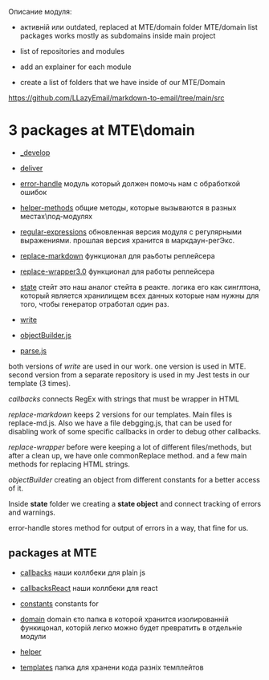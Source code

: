 Описание модуля:

- активній или outdated, replaced at MTE/domain folder
MTE/domain list packages
works mostly as subdomains inside main project



- list of repositories and modules

- add an explainer for each module

- create a list of folders that we have inside of our MTE/Domain


https://github.com/LLazyEmail/markdown-to-email/tree/main/src


# 3 packages at MTE\domain





- [_develop](https://github.com/LLazyEmail/markdown-to-email/tree/main/src/domain/_develop)


- [deliver](https://github.com/LLazyEmail/markdown-to-email/tree/main/src/domain/deliver)


- [error-handle](https://github.com/LLazyEmail/markdown-to-email/tree/main/src/domain/error-handle)
модуль который должен помочь нам с обработкой ошибок

- [helper-methods](https://github.com/LLazyEmail/markdown-to-email/tree/main/src/domain/helper-methods)
общие методы, которые вызываются в разных местах\под-модулях

- [regular-expressions](https://github.com/LLazyEmail/markdown-to-email/tree/main/src/domain/regular-expressions)
обновленная версия модуля с регулярными выражениями. прошлая версия хранится в маркдаун-регЭкс.

- [replace-markdown](https://github.com/LLazyEmail/markdown-to-email/tree/main/src/domain/replace-markdown)
функционал для раьботы реплейсера

- [replace-wrapper3.0](https://github.com/LLazyEmail/markdown-to-email/tree/main/src/domain/replace-wrapper3.0)
функционал для работы реплейсера

- [state](https://github.com/LLazyEmail/markdown-to-email/tree/main/src/domain/state)
стейт это наш аналог стейта в реакте. логика его как синглтона, который является хранилищем всех данных которые нам нужны для того, чтобы генератор отработал один раз.

- [write](https://github.com/LLazyEmail/markdown-to-email/tree/main/src/domain/write)


- [objectBuilder.js](https://github.com/LLazyEmail/markdown-to-email/blob/main/src/domain/objectBuilder.js)


- [parse.js](https://github.com/LLazyEmail/markdown-to-email/blob/main/src/domain/parse.js)



both versions of _write_ are used in our work. one version is used in MTE. second version from a separate repository is used in my Jest tests in our template (3 times).

_callbacks_ connects RegEx with strings that must be wrapper in HTML


_replace-markdown_ keeps 2 versions for our templates. Main files is replace-md.js. Also we have a file debgging.js, that can be used for disabling work of some specific callbacks in order to debug other callbacks.


_replace-wrapper_ before were keeping a lot of different files/methods, but after a clean up, we have onle commonReplace method. and a few main methods for replacing HTML strings.


_objectBuilder_ creating an object from different constants for a better access of it.

Inside **state** folder we creating a **state object** and connect tracking of errors and warnings.

error-handle stores method for output of errors in a way, that fine for us.


## packages at MTE
- [callbacks](https://github.com/LLazyEmail/markdown-to-email/tree/main/src/callbacks)
наши коллбеки для plain js 

- [callbacksReact](https://github.com/LLazyEmail/markdown-to-email/tree/main/src/callbacksReact)
наши коллбеки для react

- [constants](https://github.com/LLazyEmail/markdown-to-email/tree/main/src/constants)
constants for 

- [domain](https://github.com/LLazyEmail/markdown-to-email/tree/main/src/domain)
domain єто папка в которой хранится изолированній функицонал, которій легко можно будет превратить в отдельніе модули

- [helper](https://github.com/LLazyEmail/markdown-to-email/tree/main/src/helper)


- [templates](https://github.com/LLazyEmail/markdown-to-email/tree/main/src/templates)
папка для хранени кода разніх темплейтов
